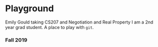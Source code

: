 # Playground
Emily Gould taking CS207 and Negotiation and Real Property
I am a 2nd year grad student.
A place to play with `git`.

### Fall 2019
